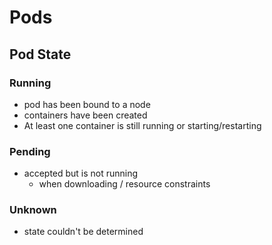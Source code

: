 # Pods

## Pod State

### Running

- pod has been bound to a node
- containers have been created
- At least one container is still running or starting/restarting

### Pending

- accepted but is not running
  - when downloading / resource constraints

### Unknown

- state couldn't be determined
